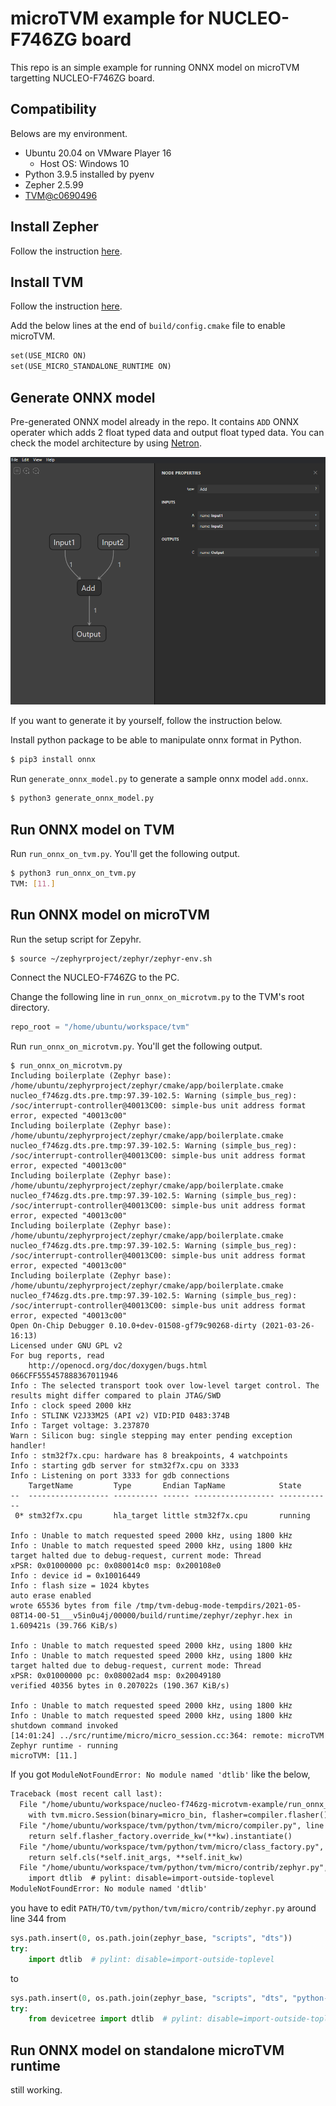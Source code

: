 # microTVM example for NUCLEO-F746ZG board

This repo is an simple example for running ONNX model on microTVM targetting NUCLEO-F746ZG board.

## Compatibility

Belows are my environment.

- Ubuntu 20.04 on VMware Player 16
  - Host OS: Windows 10
- Python 3.9.5 installed by pyenv
- Zepher 2.5.99
- [TVM@c0690496](https://github.com/apache/tvm/tree/c0690496afeab214f46d7b6763a804cf0bf1964e)

## Install Zepher

Follow the instruction [here](https://docs.zephyrproject.org/latest/getting_started/index.html).

## Install TVM

Follow the instruction [here](https://tvm.apache.org/docs/install/from_source.html).

Add the below lines at the end of `build/config.cmake` file to enable microTVM.

```txt
set(USE_MICRO ON)
set(USE_MICRO_STANDALONE_RUNTIME ON)
```

## Generate ONNX model

Pre-generated ONNX model already in the repo.
It contains `ADD` ONNX operater which adds 2 float typed data and output float typed data.
You can check the model architecture by using [Netron](https://github.com/lutzroeder/netron).

![](docs/netron-add-onnx.png)

If you want to generate it by yourself, follow the instruction below.

Install python package to be able to manipulate onnx format in Python.

```bash
$ pip3 install onnx
```

Run `generate_onnx_model.py` to generate a sample onnx model `add.onnx`.

```bash
$ python3 generate_onnx_model.py
```

## Run ONNX model on TVM

Run `run_onnx_on_tvm.py`.
You'll get the following output.

```bash
$ python3 run_onnx_on_tvm.py
TVM: [11.]
```

## Run ONNX model on microTVM

Run the setup script for Zepyhr.

```bash
$ source ~/zephyrproject/zephyr/zephyr-env.sh
```

Connect the NUCLEO-F746ZG to the PC.

Change the following line in `run_onnx_on_microtvm.py` to the TVM's root directory.

```python
repo_root = "/home/ubuntu/workspace/tvm"
```

Run `run_onnx_on_microtvm.py`.
You'll get the following output.

```
$ run_onnx_on_microtvm.py
Including boilerplate (Zephyr base): /home/ubuntu/zephyrproject/zephyr/cmake/app/boilerplate.cmake
nucleo_f746zg.dts.pre.tmp:97.39-102.5: Warning (simple_bus_reg): /soc/interrupt-controller@40013C00: simple-bus unit address format error, expected "40013c00"
Including boilerplate (Zephyr base): /home/ubuntu/zephyrproject/zephyr/cmake/app/boilerplate.cmake
nucleo_f746zg.dts.pre.tmp:97.39-102.5: Warning (simple_bus_reg): /soc/interrupt-controller@40013C00: simple-bus unit address format error, expected "40013c00"
Including boilerplate (Zephyr base): /home/ubuntu/zephyrproject/zephyr/cmake/app/boilerplate.cmake
nucleo_f746zg.dts.pre.tmp:97.39-102.5: Warning (simple_bus_reg): /soc/interrupt-controller@40013C00: simple-bus unit address format error, expected "40013c00"
Including boilerplate (Zephyr base): /home/ubuntu/zephyrproject/zephyr/cmake/app/boilerplate.cmake
nucleo_f746zg.dts.pre.tmp:97.39-102.5: Warning (simple_bus_reg): /soc/interrupt-controller@40013C00: simple-bus unit address format error, expected "40013c00"
Including boilerplate (Zephyr base): /home/ubuntu/zephyrproject/zephyr/cmake/app/boilerplate.cmake
nucleo_f746zg.dts.pre.tmp:97.39-102.5: Warning (simple_bus_reg): /soc/interrupt-controller@40013C00: simple-bus unit address format error, expected "40013c00"
Open On-Chip Debugger 0.10.0+dev-01508-gf79c90268-dirty (2021-03-26-16:13)
Licensed under GNU GPL v2
For bug reports, read
	http://openocd.org/doc/doxygen/bugs.html
066CFF555457888367011946
Info : The selected transport took over low-level target control. The results might differ compared to plain JTAG/SWD
Info : clock speed 2000 kHz
Info : STLINK V2J33M25 (API v2) VID:PID 0483:374B
Info : Target voltage: 3.237870
Warn : Silicon bug: single stepping may enter pending exception handler!
Info : stm32f7x.cpu: hardware has 8 breakpoints, 4 watchpoints
Info : starting gdb server for stm32f7x.cpu on 3333
Info : Listening on port 3333 for gdb connections
    TargetName         Type       Endian TapName            State
--  ------------------ ---------- ------ ------------------ ------------
 0* stm32f7x.cpu       hla_target little stm32f7x.cpu       running

Info : Unable to match requested speed 2000 kHz, using 1800 kHz
Info : Unable to match requested speed 2000 kHz, using 1800 kHz
target halted due to debug-request, current mode: Thread
xPSR: 0x01000000 pc: 0x080014c0 msp: 0x200108e0
Info : device id = 0x10016449
Info : flash size = 1024 kbytes
auto erase enabled
wrote 65536 bytes from file /tmp/tvm-debug-mode-tempdirs/2021-05-08T14-00-51___v5in0u4j/00000/build/runtime/zephyr/zephyr.hex in 1.609421s (39.766 KiB/s)

Info : Unable to match requested speed 2000 kHz, using 1800 kHz
Info : Unable to match requested speed 2000 kHz, using 1800 kHz
target halted due to debug-request, current mode: Thread
xPSR: 0x01000000 pc: 0x08002ad4 msp: 0x20049180
verified 40356 bytes in 0.207022s (190.367 KiB/s)

Info : Unable to match requested speed 2000 kHz, using 1800 kHz
Info : Unable to match requested speed 2000 kHz, using 1800 kHz
shutdown command invoked
[14:01:24] ../src/runtime/micro/micro_session.cc:364: remote: microTVM Zephyr runtime - running
microTVM: [11.]
```

If you got `ModuleNotFoundError: No module named 'dtlib'` like the below,

```txt
Traceback (most recent call last):
  File "/home/ubuntu/workspace/nucleo-f746zg-microtvm-example/run_onnx_on_microtvm.py", line 39, in <module>
    with tvm.micro.Session(binary=micro_bin, flasher=compiler.flasher()) as sess:
  File "/home/ubuntu/workspace/tvm/python/tvm/micro/compiler.py", line 218, in flasher
    return self.flasher_factory.override_kw(**kw).instantiate()
  File "/home/ubuntu/workspace/tvm/python/tvm/micro/class_factory.py", line 58, in instantiate
    return self.cls(*self.init_args, **self.init_kw)
  File "/home/ubuntu/workspace/tvm/python/tvm/micro/contrib/zephyr.py", line 346, in __init__
    import dtlib  # pylint: disable=import-outside-toplevel
ModuleNotFoundError: No module named 'dtlib'
```

you have to edit `PATH/TO/tvm/python/tvm/micro/contrib/zephyr.py` around line 344 from

```python
sys.path.insert(0, os.path.join(zephyr_base, "scripts", "dts"))
try:
    import dtlib  # pylint: disable=import-outside-toplevel
```

to

```python
sys.path.insert(0, os.path.join(zephyr_base, "scripts", "dts", "python-devicetree", "src"))
try:
    from devicetree import dtlib  # pylint: disable=import-outside-toplevel
```

## Run ONNX model on standalone microTVM runtime

still working.
